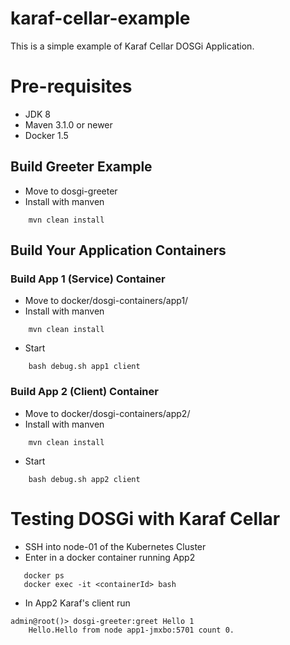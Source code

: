 karaf-cellar-example
============================
This is a simple example of Karaf Cellar DOSGi Application.

# Pre-requisites

* JDK 8
* Maven 3.1.0 or newer
* Docker 1.5

## Build Greeter Example
* Move to dosgi-greeter
* Install with manven
```
    mvn clean install
```

## Build Your Application Containers
### Build App 1 (Service) Container

* Move to docker/dosgi-containers/app1/
* Install with manven
```
    mvn clean install
```
* Start
```
    bash debug.sh app1 client
```
### Build App 2 (Client) Container
* Move to docker/dosgi-containers/app2/
* Install with manven
```
    mvn clean install
```
* Start
```
    bash debug.sh app2 client
```

# Testing DOSGi with Karaf Cellar
* SSH into node-01 of the Kubernetes Cluster
* Enter in a docker container running App2
```
   docker ps
   docker exec -it <containerId> bash
```
* In App2 Karaf's client run
```
admin@root()> dosgi-greeter:greet Hello 1
    Hello.Hello from node app1-jmxbo:5701 count 0.
```
